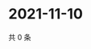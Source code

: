 # 2021-11-10

共 0 条

<!-- BEGIN WEIBO -->
<!-- 最后更新时间 Wed Nov 10 2021 07:00:36 GMT+0800 (China Standard Time) -->

<!-- END WEIBO -->
